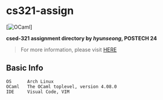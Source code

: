 # cs321-assign

[![OCaml](https://img.shields.io/badge/OCaml-EC6813?logo=ocaml&labelColor=white)]

**csed-321 assignment directory by *hyunseong*, POSTECH 24**

> For more information, please visit [HERE](http://pl.postech.ac.kr/~gla/cs321/index.html)

## Basic Info
```
OS      Arch Linux
OCaml   The OCaml toplevel, version 4.08.0
IDE     Visual Code, VIM
```
